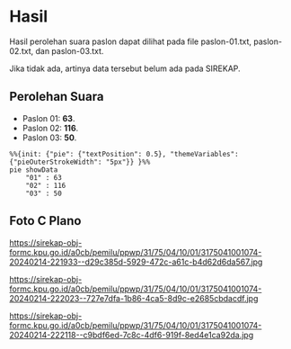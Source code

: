 # Hasil

Hasil perolehan suara paslon dapat dilihat pada file paslon-01.txt, paslon-02.txt, dan paslon-03.txt.

Jika tidak ada, artinya data tersebut belum ada pada SIREKAP.

## Perolehan Suara

 * Paslon 01: **63**.
 * Paslon 02: **116**.
 * Paslon 03: **50**.

```mermaid
%%{init: {"pie": {"textPosition": 0.5}, "themeVariables": {"pieOuterStrokeWidth": "5px"}} }%%
pie showData
    "01" : 63
    "02" : 116
    "03" : 50
```
## Foto C Plano

https://sirekap-obj-formc.kpu.go.id/a0cb/pemilu/ppwp/31/75/04/10/01/3175041001074-20240214-221933--d29c385d-5929-472c-a61c-b4d62d6da567.jpg

https://sirekap-obj-formc.kpu.go.id/a0cb/pemilu/ppwp/31/75/04/10/01/3175041001074-20240214-222023--727e7dfa-1b86-4ca5-8d9c-e2685cbdacdf.jpg

https://sirekap-obj-formc.kpu.go.id/a0cb/pemilu/ppwp/31/75/04/10/01/3175041001074-20240214-222118--c9bdf6ed-7c8c-4df6-919f-8ed4e1ca92da.jpg
